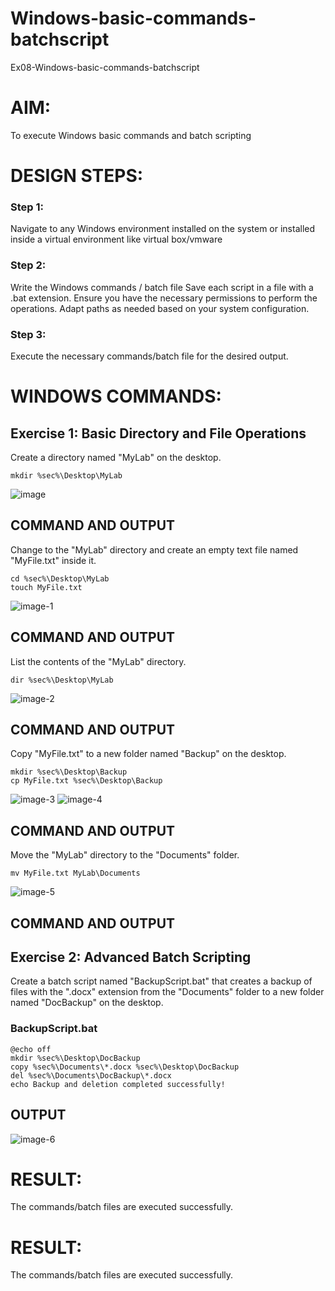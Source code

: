 # Windows-basic-commands-batchscript
Ex08-Windows-basic-commands-batchscript

# AIM:
To execute Windows basic commands and batch scripting

# DESIGN STEPS:

### Step 1:

Navigate to any Windows environment installed on the system or installed inside a virtual environment like virtual box/vmware 

### Step 2:

Write the Windows commands / batch file
Save each script in a file with a .bat extension.
Ensure you have the necessary permissions to perform the operations.
Adapt paths as needed based on your system configuration.
### Step 3:

Execute the necessary commands/batch file for the desired output. 




# WINDOWS COMMANDS:
## Exercise 1: Basic Directory and File Operations
Create a directory named "MyLab" on the desktop.
```
mkdir %sec%\Desktop\MyLab
```
![image](https://github.com/user-attachments/assets/aa3292a2-6926-4f1a-92a0-cd6d9953826f)


## COMMAND AND OUTPUT

Change to the "MyLab" directory and create an empty text file named "MyFile.txt" inside it.
```
cd %sec%\Desktop\MyLab
touch MyFile.txt
```
![image-1](https://github.com/user-attachments/assets/885befb3-0cc0-4586-bf72-67edf5f9aa35)


## COMMAND AND OUTPUT

List the contents of the "MyLab" directory.
```
dir %sec%\Desktop\MyLab
```
![image-2](https://github.com/user-attachments/assets/09ae5c58-d5b1-4153-805d-74ca8d7ce224)


## COMMAND AND OUTPUT

Copy "MyFile.txt" to a new folder named "Backup" on the desktop.
```
mkdir %sec%\Desktop\Backup
cp MyFile.txt %sec%\Desktop\Backup
```
![image-3](https://github.com/user-attachments/assets/dcccbcce-f338-4180-8690-f7ddb7bf6a44)
![image-4](https://github.com/user-attachments/assets/62ec2861-d99b-46fc-96d7-88fba712ac4c)

## COMMAND AND OUTPUT

Move the "MyLab" directory to the "Documents" folder.
```
mv MyFile.txt MyLab\Documents
```
![image-5](https://github.com/user-attachments/assets/2aab07a8-830c-45e6-abc3-d43b5d68d97b)


## COMMAND AND OUTPUT


## Exercise 2: Advanced Batch Scripting
Create a batch script named "BackupScript.bat" that creates a backup of files with the ".docx" extension from the "Documents" folder to a new folder named "DocBackup" on the desktop.

### BackupScript.bat
```
@echo off
mkdir %sec%\Desktop\DocBackup
copy %sec%\Documents\*.docx %sec%\Desktop\DocBackup
del %sec%\Documents\DocBackup\*.docx
echo Backup and deletion completed successfully!
```




## OUTPUT

![image-6](https://github.com/user-attachments/assets/4ea25ccb-6185-4e0e-a73c-4a44010ef219)



# RESULT:
The commands/batch files are executed successfully.







# RESULT:
The commands/batch files are executed successfully.

